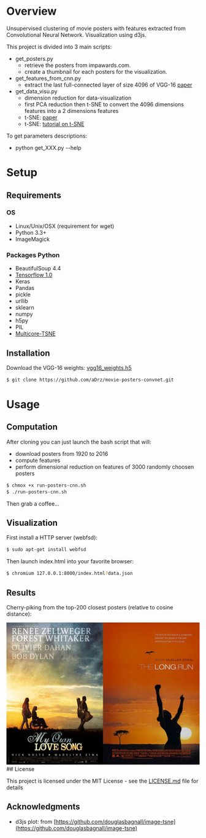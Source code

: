 
# Overview

Unsupervised clustering of movie posters with features extracted from Convolutional Neural Network. Visualization using d3js.

This project is divided into 3 main scripts:
* get_posters.py
  * retrieve the posters from impawards.com.
  * create a thumbnail for each posters for the visualization.
* get_features_from_cnn.py
  * extract the last full-connected layer of size 4096 of VGG-16 [paper](https://arxiv.org/abs/1409.1556)
* get_data_visu.py
  * dimension reduction for data-visualization
  * first PCA reduction then t-SNE to convert the 4096 dimensions features into a 2 dimensions features
  * t-SNE: [paper](http://jmlr.org/papers/volume9/vandermaaten08a/vandermaaten08a.pdf)
  * t-SNE: [tutorial on t-SNE](http://distill.pub/2016/misread-tsne/)

To get parameters descriptions:
* python get_XXX.py --help

# Setup

## Requirements

### OS
* Linux/Unix/OSX (requirement for wget)
* Python 3.3+
* ImageMagick

### Packages Python
* BeautifulSoup 4.4
* [Tensorflow 1.0](https://www.tensorflow.org/install/)
* Keras
* Pandas
* pickle
* urllib
* sklearn
* numpy
* h5py
* PIL
* [Multicore-TSNE](https://github.com/DmitryUlyanov/Multicore-TSNE)

## Installation

Download the VGG-16 weights: [vgg16_weights.h5](https://drive.google.com/file/d/0Bz7KyqmuGsilT0J5dmRCM0ROVHc/view?usp=sharing)

```sh
$ git clone https://github.com/aDrz/movie-posters-convnet.git
```

# Usage

## Computation
After cloning you can just launch the bash script that will:
* download posters from 1920 to 2016
* compute features
* perform dimensional reduction on features of 3000 randomly choosen posters

```sh
$ chmox +x run-posters-cnn.sh
$ ./run-posters-cnn.sh
```

Then grab a coffee...

## Visualization
First install a HTTP server (webfsd):
```sh
$ sudo apt-get install webfsd
```

Then launch index.html into your favorite browser:
```sh
$ chromium 127.0.0.1:8000/index.html?data.json
```


## Results
Cherry-piking from the top-200 closest posters (relative to cosine distance):

<div align = 'center'>
<img src = 'examples/thumb-515-000.png'>
</div>
## License

This project is licensed under the MIT License - see the [LICENSE.md](LICENSE.md) file for details

## Acknowledgments

* d3js plot: from [https://github.com/douglasbagnall/image-tsne](https://github.com/douglasbagnall/image-tsne)
